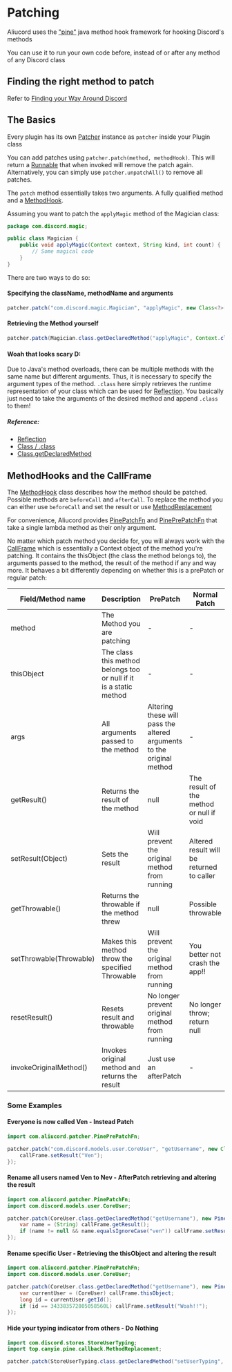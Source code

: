 # Patching

Aliucord uses the ["pine"](https://github.com/canyie/pine) java method hook framework for hooking Discord's methods

You can use it to run your own code before, instead of or after any method of any Discord class

## Finding the right method to patch
Refer to [Finding your Way Around Discord](TODO)

## The Basics

Every plugin has its own [Patcher](https://aliucord.github.io/Javadoc/com/aliucord/api/PatcherAPI.html) instance as `patcher` inside your Plugin class

You can add patches using `patcher.patch(method, methodHook)`. This will return a [Runnable](https://docs.oracle.com/en/java/javase/11/docs/api/java.base/java/lang/Runnable.html)
that when invoked will remove the patch again. Alternatively, you can simply use `patcher.unpatchAll()` to remove all patches.

The `patch` method essentially takes two arguments. A fully qualified method and a [MethodHook](https://github.com/canyie/pine/blob/master/core/src/main/java/top/canyie/pine/callback/MethodHook.java).

Assuming you want to patch the `applyMagic` method of the Magician class:
```java
package com.discord.magic;

public class Magician {
    public void applyMagic(Context context, String kind, int count) {
        // Some magical code
    }
}
``` 
There are two ways to do so:

#### Specifying the className, methodName and arguments

```java
patcher.patch("com.discord.magic.Magician", "applyMagic", new Class<?>[] { Context.class, String.class, int.class }, myMethodHook);
```

#### Retrieving the Method yourself

```java
patcher.patch(Magician.class.getDeclaredMethod("applyMagic", Context.class, String.class, int.class), myMethodHook);
```

#### Woah that looks scary D:

Due to Java's method overloads, there can be multiple methods with the same name but different arguments. Thus, it is necessary to specify the argument 
types of the method. 
`.class` here simply retrieves the runtime representation of your class which can be used for [Reflection](https://www.oracle.com/technical-resources/articles/java/javareflection.html).
You basically just need to take the arguments of the desired method and append `.class` to them!

##### Reference:
- [Reflection](https://www.oracle.com/technical-resources/articles/java/javareflection.html)
- [Class / .class](https://docs.oracle.com/en/java/javase/11/docs/api/java.base/java/lang/Class.html)
- [Class.getDeclaredMethod](https://docs.oracle.com/en/java/javase/11/docs/api/java.base/java/lang/Class.html#getDeclaredMethod(java.lang.String,java.lang.Class...))


## MethodHooks and the CallFrame

The [MethodHook](https://github.com/canyie/pine/blob/master/core/src/main/java/top/canyie/pine/callback/MethodHook.java) class describes how the method should be patched.
Possible methods are `beforeCall` and `afterCall`. To replace the method you can either use `beforeCall` and set the result or use [MethodReplacement](https://github.com/canyie/pine/blob/master/core/src/main/java/top/canyie/pine/callback/MethodReplacement.java)

For convenience, Aliucord provides [PinePatchFn](https://aliucord.github.io/Javadoc/com/aliucord/patcher/PinePatchFn.html) and [PinePrePatchFn](https://aliucord.github.io/Javadoc/com/aliucord/patcher/PinePrePatchFn.html) 
that take a single lambda method as their only argument.


No matter which patch method you decide for, you will always work with the [CallFrame](https://github.com/canyie/pine/blob/19dd53fc9deaf1f571e9a05562d0557e19cd87fc/core/src/main/java/top/canyie/pine/Pine.java#L659-L718)
which is essentially a Context object of the method you're patching. It contains the thisObject (the class the method belongs to), the arguments passed to the method, 
the result of the method if any and way more. It behaves a bit differently depending on whether this is a prePatch or regular patch:

| Field/Method name | Description | PrePatch | Normal Patch |
|-------------------|-------------|----------|--------------|
| method            | The Method you are patching | - | - |
| thisObject        | The class this method belongs too or null if it is a static method | - | - |
| args | All arguments passed to the method | Altering these will pass the altered arguments to the original method | - |
| getResult() | Returns the result of the method | null | The result of the method or null if void |
| setResult(Object) | Sets the result | Will prevent the original method from running | Altered result will be returned to caller |
| getThrowable() | Returns the throwable if the method threw | null | Possible throwable |
| setThrowable(Throwable) | Makes this method throw the specified Throwable | Will prevent the original method from running | You better not crash the app!! |
| resetResult() | Resets result and throwable | No longer prevent original method from running | No longer throw; return null |
| invokeOriginalMethod() | Invokes original method and returns the result | Just use an afterPatch | - |

### Some Examples

#### Everyone is now called Ven - Instead Patch

```java
import com.aliucord.patcher.PinePrePatchFn;

patcher.patch("com.discord.models.user.CoreUser", "getUsername", new Class<?>[0], new PinePrePatchFn(callFrame -> {
    callFrame.setResult("Ven");
});
```

#### Rename all users named Ven to Nev - AfterPatch retrieving and altering the result

```java
import com.aliucord.patcher.PinePatchFn;
import com.discord.models.user.CoreUser;

patcher.patch(CoreUser.class.getDeclaredMethod("getUsername"), new PinePatchFn(callFrame -> {
    var name = (String) callFrame.getResult();
    if (name != null && name.equalsIgnoreCase("ven")) callFrame.setResult("Nev");
});
```

#### Rename specific User - Retrieving the thisObject and altering the result

```java
import com.aliucord.patcher.PinePrePatchFn;
import com.discord.models.user.CoreUser;

patcher.patch(CoreUser.class.getDeclaredMethod("getUsername"), new PinePrePatchFn(callFrame -> {
    var currentUser = (CoreUser) callFrame.thisObject;
    long id = currentUser.getId();
    if (id == 343383572805058560L) callFrame.setResult("Woah!!");
});
```

#### Hide your typing indicator from others - Do Nothing

```java
import com.discord.stores.StoreUserTyping;
import top.canyie.pine.callback.MethodReplacement;

patcher.patch(StoreUserTyping.class.getDeclaredMethod("setUserTyping", long.class), MethodReplacement.DO_NOTHING);
```
